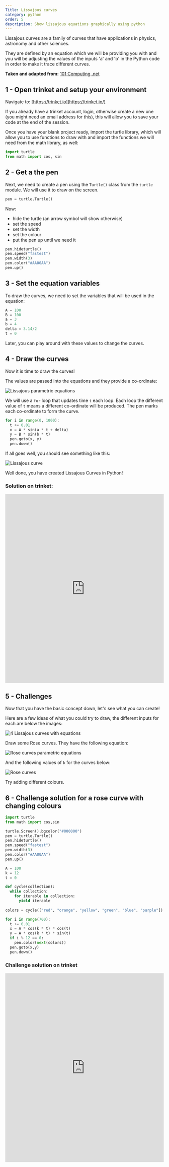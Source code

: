 ```yaml
---
Title: Lissajous curves
category: python
order: 5
description: Show lissajous equations graphically using python
---
```


Lissajous curves are a family of curves that have applications in
physics, astronomy and other sciences.

They are defined by an equation which we will be providing you with and
you will be adjusting the values of the inputs 'a' and 'b' in the Python
code in order to make it trace different curves.

**Taken and adapted from:**
[101 Computing .net](https://www.101computing.net/python-turtle-lissajous-curve/)

## 1 - Open trinket and setup your environment

Navigate to: [https://trinket.io](https://trinket.io/)

If you already have a trinket account, login, otherwise create a new one
(you might need an email address for this), this will allow you to save
your code at the end of the session.

Once you have your blank project ready, import the turtle library, which
will allow you to use functions to draw with and import the functions we
will need from the math library, as well:
```python
import turtle
from math import cos, sin
```

## 2 - Get a the pen

Next, we need to create a pen using the `Turtle()` class from the `turtle` module. We will use it to draw on the screen.
```python
pen = turtle.Turtle()
```
Now:
- hide the turtle (an arrow symbol will show otherwise)
- set the speed
- set the width
- set the colour
- put the pen up until we need it

```python
pen.hideturtle()
pen.speed("fastest")
pen.width(3)
pen.color("#AA00AA")
pen.up()
```

## 3 - Set the equation variables

To draw the curves, we need to set the variables that will be used in the equation:
```python
A = 100
B = 100
a = 3 
b = 4
delta = 3.14/2
t = 0
```
Later, you can play around with these values to change the curves.

## 4 - Draw the curves

Now it is time to draw the curves!

The values are passed into the equations and they provide a co-ordinate:

![Lissajous parametric equations](./c-images/lissajous-parametric-equations.png)

We will use a `for` loop that updates time `t` each loop. Each loop the different value of `t` means a different co-ordinate will be produced. The pen marks each co-ordinate to form the curve.
```python
for i in range(0, 1000):
  t += 0.01
  x = A * sin(a * t + delta)
  y = B * sin(b * t)
  pen.goto(x, y)
  pen.down()
```

If all goes well, you should see something like this:

![Lissajous curve](./c-images/lissajous-curves.png)

Well done, you have created Lissajous Curves in Python!
### Solution on trinket:
<iframe src="https://trinket.io/embed/python/da3501a376" width="100%" height="600" frameborder="0" marginwidth="0" marginheight="0" allowfullscreen></iframe>

## 5 - Challenges
Now that you have the basic concept down, let's see what you can create!

Here are a few ideas of what you could try to draw, the different inputs
for each are below the images:

![4 Lissajous curves with equations](./c-images/all-lissajous-curves.png)

Draw some Rose curves. They have the following equation:

![Rose curves parametric equations](./c-images/rose-curves-parametric-equations.png)

And the following values of `k` for the curves below:

![Rose curves](./c-images/rose-curves.png)

Try adding different colours.

## 6 - Challenge solution for a rose curve with changing colours
```python
import turtle
from math import cos,sin

turtle.Screen().bgcolor("#000000")
pen = turtle.Turtle()
pen.hideturtle()
pen.speed("fastest")
pen.width(3)
pen.color("#AA00AA")
pen.up()

A = 100
k = 12
t = 0

def cycle(collection):
  while collection:
    for iterable in collection:
      yield iterable
              
colors = cycle(["red", "orange", "yellow", "green", "blue", "purple"])

for i in range(700):
  t += 0.01
  x = A * cos(k * t) * cos(t)
  y = A * cos(k * t) * sin(t)
  if i % 12 == 0:
    pen.color(next(colors))
  pen.goto(x,y)
  pen.down()
```
### Challenge solution on trinket
<iframe src="https://trinket.io/embed/python/99e396a510" width="100%" height="600" frameborder="0" marginwidth="0" marginheight="0" allowfullscreen></iframe>